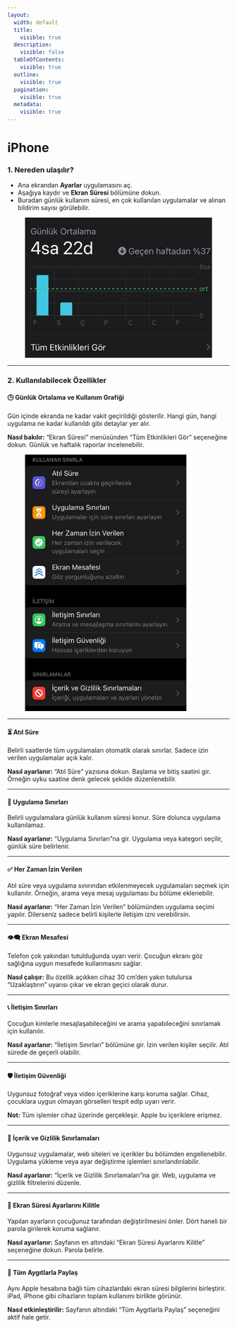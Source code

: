 ```yaml
---
layout:
  width: default
  title:
    visible: true
  description:
    visible: false
  tableOfContents:
    visible: true
  outline:
    visible: true
  pagination:
    visible: true
  metadata:
    visible: true
---
```


# iPhone

### 1. Nereden ulaşılır?

* Ana ekrandan **Ayarlar** uygulamasını aç.
* Aşağıya kaydır ve **Ekran Süresi** bölümüne dokun.
* Buradan günlük kullanım süresi, en çok kullanılan uygulamalar ve alınan bildirim sayısı görülebilir.

<figure><img src="../.gitbook/assets/IMG-20250729-WA0008~4.jpg" alt="" width="520"><figcaption></figcaption></figure>

***

### 2. Kullanılabilecek Özellikler

#### 🕒 Günlük Ortalama ve Kullanım Grafiği

Gün içinde ekranda ne kadar vakit geçirildiği gösterilir. Hangi gün, hangi uygulama ne kadar kullanıldı gibi detaylar yer alır.

**Nasıl bakılır:** “Ekran Süresi” menüsünden “Tüm Etkinlikleri Gör” seçeneğine dokun. Günlük ve haftalık raporlar incelenebilir.

<figure><img src="../.gitbook/assets/IMG-20250729-WA0009~7.jpg" alt="" width="366"><figcaption></figcaption></figure>

***

#### ⏳ Atıl Süre

Belirli saatlerde tüm uygulamaları otomatik olarak sınırlar. Sadece izin verilen uygulamalar açık kalır.

**Nasıl ayarlanır:** “Atıl Süre” yazısına dokun. Başlama ve bitiş saatini gir. Örneğin uyku saatine denk gelecek şekilde düzenlenebilir.

***

#### 📱 Uygulama Sınırları

Belirli uygulamalara günlük kullanım süresi konur. Süre dolunca uygulama kullanılamaz.

**Nasıl ayarlanır:** “Uygulama Sınırları”na gir. Uygulama veya kategori seçilir, günlük süre belirlenir.

***

#### ✅ Her Zaman İzin Verilen

Atıl süre veya uygulama sınırından etkilenmeyecek uygulamaları seçmek için kullanılır. Örneğin, arama veya mesaj uygulaması bu bölüme eklenebilir.

**Nasıl ayarlanır:** “Her Zaman İzin Verilen” bölümünden uygulama seçimi yapılır. Dilerseniz sadece belirli kişilerle iletişim izni verebilirsin.

***

#### 👁️‍🗨️ Ekran Mesafesi

Telefon çok yakından tutulduğunda uyarı verir. Çocuğun ekranı göz sağlığına uygun mesafede kullanmasını sağlar.

**Nasıl çalışır:** Bu özellik açıkken cihaz 30 cm’den yakın tutulursa “Uzaklaştırın” uyarısı çıkar ve ekran geçici olarak durur.

***

#### 📞 İletişim Sınırları

Çocuğun kimlerle mesajlaşabileceğini ve arama yapabileceğini sınırlamak için kullanılır.

**Nasıl ayarlanır:** “İletişim Sınırları” bölümüne gir. İzin verilen kişiler seçilir. Atıl sürede de geçerli olabilir.

***

#### 🛡️ İletişim Güvenliği

Uygunsuz fotoğraf veya video içeriklerine karşı koruma sağlar. Cihaz, çocuklara uygun olmayan görselleri tespit edip uyarı verir.

**Not:** Tüm işlemler cihaz üzerinde gerçekleşir. Apple bu içeriklere erişmez.

***

#### 🚫 İçerik ve Gizlilik Sınırlamaları

Uygunsuz uygulamalar, web siteleri ve içerikler bu bölümden engellenebilir. Uygulama yükleme veya ayar değiştirme işlemleri sınırlandırılabilir.

**Nasıl ayarlanır:** “İçerik ve Gizlilik Sınırlamaları”na gir. Web, uygulama ve gizlilik filtrelerini düzenle.

***

#### 🔐 Ekran Süresi Ayarlarını Kilitle

Yapılan ayarların çocuğunuz tarafından değiştirilmesini önler. Dört haneli bir parola girilerek koruma sağlanır.

**Nasıl ayarlanır:** Sayfanın en altındaki “Ekran Süresi Ayarlarını Kilitle” seçeneğine dokun. Parola belirle.

***

#### 🔄 Tüm Aygıtlarla Paylaş

Aynı Apple hesabına bağlı tüm cihazlardaki ekran süresi bilgilerini birleştirir. iPad, iPhone gibi cihazların toplam kullanımı birlikte görünür.

**Nasıl etkinleştirilir:** Sayfanın altındaki “Tüm Aygıtlarla Paylaş” seçeneğini aktif hale getir.
